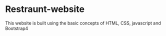 # Restraunt-website
This website is built using the basic concepts of HTML, CSS, javascript and Bootstrap4
